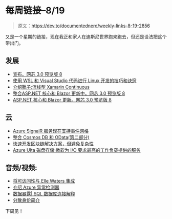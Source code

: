 # 每周链接–8/19

> 原文：<https://dev.to/documentednerd/weekly-links-8-19-2856>

又是一个星期的链接，现在我正和家人在迪斯尼世界跑来跑去，但还是设法把这个带出门。

## 发展

*   [宣布。网芯 3.0 预览版 8](https://devblogs.microsoft.com/dotnet/announcing-net-core-3-0-preview-8/)
*   [使用 WSL 和 Visual Studio 代码进行 Linux 开发的技巧和诀窍](https://devblogs.microsoft.com/commandline/tips-and-tricks-for-linux-development-with-wsl-and-visual-studio-code/)
*   [介绍靴子:流线型 Xamarin Continuous](https://devblogs.microsoft.com/xamarin/boots-xamarin-ci/)
*   [整合](https://devblogs.microsoft.com/xamarin/boots-xamarin-ci/)[ASP.NET 核心和 Blazor 更新中。网芯 3.0 预览版 8](https://devblogs.microsoft.com/aspnet/asp-net-core-and-blazor-updates-in-net-core-3-0-preview-8/)
*   [ASP.NET 核心和 Blazor 更新。网芯 3.0 预览版 8](https://devblogs.microsoft.com/aspnet/asp-net-core-and-blazor-updates-in-net-core-3-0-preview-8/)

## 云

*   [Azure SignalR 服务现在支持事件网格](https://devblogs.microsoft.com/aspnet/azure-signalr-service-now-supports-event-grid/)
*   [整合 Cosmos DB 和 OData(第二部分)](https://devblogs.microsoft.com/odata/integrating-cosmos-db-with-odata-part-2/)
*   [快速开发区块链解决方案，但避免复杂性](https://azure.microsoft.com/blog/rapidly-develop-blockchain-solutions-but-avoid-the-complexities/)
*   [Azure Ulta 磁盘存储:微软为 I/O 要求最高的工作负载提供的服务](https://azure.microsoft.com/blog/azure-ultra-disk-storage-microsoft-s-service-for-your-most-i-o-demanding-workloads/)

## 音频/视频:

*   [将可访问性与 Elle Waters 集成](http://www.dotnetrocks.com/default.aspx?ShowNum=1648)
*   [介绍 Azure 异常检测器](https://channel9.msdn.com/Shows/AI-Show/Introducing-Azure-Anomaly-Detector)
*   [数据暴露| SQL 数据库连接解释](https://channel9.msdn.com/Shows/Data-Exposed/Data-Exposed--SQL-Database-Connectivity-Explained)
*   [分散身份简介](https://channel9.msdn.com/Shows/Azure-Friday/An-introduction-to-decentralized-identities)

下周见！
